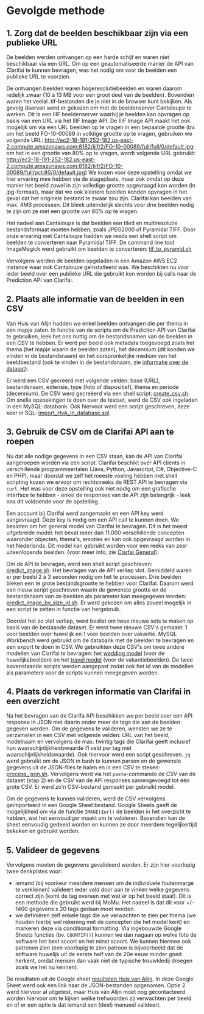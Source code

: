 # Gevolgde methode

## 1. Zorg dat de beelden beschikbaar zijn via een publieke URL

De beelden werden ontvangen op een harde schijf en waren niet beschikbaar via een URL. Om op een geautomatiseerde manier de API van Clarifai te kunnen bevragen, was het nodig om voor de beelden een publieke URL te voorzien.

De ontvangen beelden waren hogeresolutiebeelden en waren daarom redelijk zwaar (10 à 13 MB voor een groot deel van de beelden). Bovendien waren het veelal .tif-bestanden die je niet in de browser kunt bekijken. Als gevolg daarvan werd er gekozen om met de beeldenserver Cantaloupe te werken. Dit is een IIIF beeldenserver waarbij je beelden kan opvragen op basis van een URL via het IIIF Image API. De IIIF Image API maakt het ook mogelijk om via een URL beelden op te vragen in een bepaalde grootte (bv. om het beeld FO-10-00089 in volldige grootte op te vragen, gebruiken we volgende URL: <http://ec2-18-191-252-182.us-east-2.compute.amazonaws.com:8182/iiif/2/FO-10-00089/full/full/0/default.jpg>; om het in een grootte van 80% op te vragen, wordt volgende URL gebruikt: <http://ec2-18-191-252-182.us-east-2.compute.amazonaws.com:8182/iiif/2/FO-10-00089/full/pct:80/0/default.jpg>) We kozen voor deze opstelling omdat we hier ervaring mee hebben via de stageplaats, maar ook omdat op deze manier het beeld zowel in zijn volledige grootte opgevraagd kon worden (in jpg-formaat), maar dat we ook kleinere beelden konden opvragen in het geval dat het originele bestand te zwaar zou zijn. Clarifai kan beelden van max. 4MB processen. Dit bleek uiteindelijk slechts voor drie beelden nodig te zijn om ze met een grootte van 80% op te vragen.

Het nadeel aan Cantaloupe is dat beelden een tiled en multiresolutie bestandsformaat moeten hebben, zoals JPEG2000 of Pyramidal TIFF. Door onze ervaring met Cantaloupe hadden we reeds een shell script om beelden te converteren naar Pyramidal TIFF. De command line tool ImageMagick werd gebruikt om beelden te converteren: [tif_to_pyramid.sh](../research/scripts/tif_to_pyramid.sh)

Vervolgens werden de beelden opgeladen in een Amazon AWS EC2 instance waar ook Cantaloupe geïnstalleerd was. We beschikten nu voor ieder beeld over een publieke URL die gebruikt kon worden bij calls naar de Prediction API van Clarifai.

## 2. Plaats alle informatie van de beelden in een CSV

Van Huis van Alijn hadden  we enkel beelden ontvangen die per thema in een mapje zaten. In functie van de scripts om de Prediction API van Clarifai te gebruiken, leek het ons nuttig om de bestandsnamen van de beelden in een CSV te hebben. Er werd per beeld ook metadata toegevoegd zoals het thema (het mapje waarin de beelden zaten), het decennium (dit konden we vinden in de bestandsnaam) en het oorspronkelijke medium van het beeldbestand (ook te vinden in de bestandsnaam, zie [informatie over de dataset](dataset.md)).

Er werd een CSV gecreerd met volgende velden: base (URL), bestandsnaam, extensie, type (foto of diapositief), thema en periode (decennium). De CSV werd gecreëerd via een shell script: [create_csv.sh](../research/scripts/create_csv.sh). Om snelle opzoekingen te doen over de testset, werd de CSV ook ingeladen in een MySQL-databank. Ook hiervoor werd een script geschreven, deze keer in SQL: [import_HvA_in_database.sql](../research/scripts/import_HvA_in_database.sql).

## 3. Gebruik de CSV om de Clarifai API aan te roepen

Nu dat alle nodige gegevens in een CSV staan, kan de API van Clarifai aangeroepen worden via een script. Clarifai beschikt over API clients in verschillende programmeertalen (Java, Python, Javascript, C#, Objective-C en PHP), maar doordat we zelf het meeste voeling hebben met shell scripting kozen we ervoor om rechtstreeks de REST API te bevragen via `curl`. Het was voor deze opstelling ook niet nodig om een grafische interface te hebben - enkel de responses van de API zijn belangrijk - leek ons dit voldoende voor de opstelling.

Een account bij Clarifai werd aangemaakt en een API key werd aangevraagd. Deze key is nodig om een API call te kunnen doen. We besloten om het general model van Clarifai te bevragen. Dit is het meest uitgebreide model: het bevat meer dan 11.000 verschillende concepten waaronder objecten, thema's, emoties en kan ook opgevraagd worden in het Nederlands. Dit model kan gebruikt worden voor een reeks van zeer uiteenlopende beelden. (voor meer info, zie [Clarfai General](https://www.clarifai.com/models/general-image-recognition-model-aaa03c23b3724a16a56b629203edc62c)).

Om de API te bevragen, werd een shell script geschreven: [predict_image.sh](../research/scripts/predict_image.sh). Het bevragen van de API verliep vlot. Gemiddeld waren er per beeld 2 à 3 seconden nodig om het te processen. Drie beelden bleken een te grote bestandsgrootte te hebben voor Clarifai. Daarom werd een nieuw script geschreven waarin de gewenste grootte en de bestandsnaam van de beelden als parameter kan meegegeven worden: [predict_image_by_size_id.sh](research/scripts/predict_image_by_size_id.sh). Er werd gekozen om alles zoveel mogelijk in een script te zetten in functie van hergebruik.

Doordat het zo vlot verliep, werd beslist om twee nieuwe sets te maken op basis van de bestaande dataset. Er werd twee nieuwe CSV's gemaakt: 1 voor beelden over huwelijk en 1 voor beelden over vakantie. MySQL Workbench werd gebruikt om de databank met de beelden te bevragen en een export te doen in CSV. We gebruikten deze CSV's om twee andere modellen van Clarifai te bevragen: het [wedding model](https://www.clarifai.com/models/wedding-image-recognition-model-c386b7a870114f4a87477c0824499348) (voor de huwelijksbeelden) en het [travel model](https://www.clarifai.com/models/travel-image-recognition-model-eee28c313d69466f836ab83287a54ed9) (voor de vakantiebeelden). De twee bovenstaande scripts werden aangepast zodat ook het id van de modellen als parameters voor de scripts kunnen meegegeven worden.

## 4. Plaats de verkregen informatie van Clarifai in een overzicht

Na het bevragen van de Clarifa API beschikken we per beeld over een API response in JSON met daarin onder meer de tags die aan de beelden gegeven werden. Om de gegevens te valideren, wensten we ze te verzamelen in een CSV met volgende velden: URL van het beeld, modelnaam en vervolgens de max. twintig tags die Clarifai geeft inclusief hun waarschijnlijkheidswaarde (1 veld per tag met waarschijnlijkheidswaarde). Ook hiervoor werd een script geschreven. `jq` werd gebruikt om de JSON in bash te kunnen parsen en de gewenste gegevens uit de JSON-files te halen en in een CSV te steken: [process_json.sh](research/scripts/process_json.sh). Vervolgens werd via het `paste`-commando de CSV van de dataset (stap 2) en de CSV van de API responses samengevoegd tot één grote CSV. Er werd zo'n CSV-bestand gemaakt per gebruikt model.

Om de gegevens te kunnen valideren, werd de CSV vervolgens geïmporteerd in een Google Sheet bestand. Google Sheets geeft de mogelijkheid om via de functie `IMAGE($url)` de beelden in het overzicht te hebben, wat het eenvoudiger maakt om te valideren. Bovendien kan de sheet eenvoudig gedeeld worden en kunnen ze door meerdere tegelijkertijd bekeken en gebruikt worden.

## 5. Valideer de gegevens

Vervolgens moeten de gegevens gevalideerd worden. Er zijn hier voorlopig twee denkpistes voor:

* iemand (bij voorkeur meerdere mensen om de individuele foutenmarge te verkleinen) valideert ieder veld door aan te vinken welke gegevens correct zijn (komt de tag overeen met wat er op het beeld staat). Dit is een methode die gebruikt werd bij MoMu. Het nadeel is dat dit voor +/- 1400 gegevens x 20 tags gedaan moet worden.
* we definiëren zelf enkele tags die we verwachten te zien per thema (we houden hierbij wel rekening met de concepten die het model kent) en markeren deze via conditional formatting. Via ingebouwde Google Sheets functies (bv. `COUNTIF()`) kunnen we dan nagaan op welke foto de software het best scoort en het minst scoort. We kunnen hiermee ook patronen zien (een voorlopig te zien patroon is bijvoorbeeld dat de software huwelijk uit de eerste helf van de 20e eeuw minder goed herkent, omdat mensen dan vaak niet de typische trouwkledij droegen zoals we het nu kennen).

De resultaten uit de Google sheet [resultaten Huis van Alijn](https://docs.google.com/spreadsheets/d/1V98rrxMtBUEipE9B7mJFupd5Iw8YP4ItUpO6pz5wm5I/edit?usp=sharing). In deze Google Sheet werd ook een link naar de JSON-bestanden opgenomen. Optie 2 werd hiervoor al uitgetest, maar Huis van Alijn moet nog gecontacteerd worden hiervoor om te kijken welke trefwoorden zij verwachten per beeld en of er een optie is dat iemand een (deel) manueel valideert.